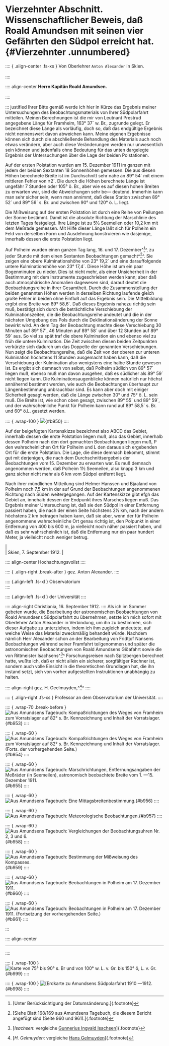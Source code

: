 # Vierzehnter Abschnitt.<br />**Wissenschaftlicher Beweis, daß Roald Amundsen mit seinen vier Gefährten den Südpol erreicht hat.** {#Vierzehnter .unnumbered}

:::: { .align-center .fs-xs }
Von Oberlehrer `Anton Alexander` in Skien.<br /><br />
::::

:::: align-center
**Herrn Kapitän Roald Amundsen.**<br /><br />
::::

::: justified
Ihrer Bitte gemäß werde ich hier in Kürze das Ergebnis meiner Untersuchungen des
Beobachtungsmaterials von Ihrer Südpolarfahrt mitteilen. Meinen Berechnungen ist
die mir von Leutnant Prestrud angegebene Länge für Framheim, 163° 37´ w. Br.,
zugrunde gelegt. Er bezeichnet diese Länge als vorläufig, doch so, daß das
endgültige Ergebnis nicht nennenswert davon abweichen kann. Meine eigenen
Ergebnisse können sich durch die abschließende Behandlung des Materials auch
noch etwas verändern, aber auch diese Veränderungen werden nur unwesentlich sein
können und jedenfalls ohne Bedeutung für das unten dargelegte Ergebnis der
Untersuchungen über die Lage der beiden Polstationen.

Auf der ersten Polstation wurden am 15. Dezember 1911 im ganzen mit jedem der
beiden Sextanten 18 Sonnenhöhen gemessen. Die aus diesen Höhen berechnete Breite
ist im Durchschnitt sehr nahe an 89° 54´ mit einem mittleren Fehler von ±2´. Die
durch die Höhen berechnete Länge ist ungefähr 7 Stunden oder 105° ö. Br., aber
wie es auf diesen hohen Breiten zu erwarten war, sind die Abweichungen sehr be—
deutend. Immerhin kann man sehr sicher sein, wenn man annimmt, daß diese Station
zwischen 89° 52´ und 89° 56´ s. Br. und zwischen 90° und 120° ö. L. liegt.

Die Mißweisung auf der ersten Polstation ist durch eine Reihe von Peilungen der
Sonne bestimmt. Damit ist die absolute Richtung der Marschlinie des letzten
Tages festgelegt. Ihre Länge ist zu 5½ Seemeilen oder 10,2 km mit dem Meßrade
gemessen. Mit Hilfe dieser Länge läßt sich für Polheim ein Feld von derselben
Form und Ausdehnung konstruieren wie dasjenige, innerhalb dessen die erste
Polstation liegt.

Auf Polheim wurden einen ganzen Tag lang, 16. und 17. Dezember^[^1400]^, zu jeder
Stunde mit dem einen Sextanten Beobachtungen gemacht^[^1401]^. Sie zeigen eine obere
Kulminationshöhe von 23° 19,2´ und eine darauffolgende untere Kulminationshöhe
von 23° 17,4´. Diese Höhe ist um ein paar Bogenminuten zu nieder. Dies ist nicht
mehr, als einer Unsicherheit in der Bestimmung mit dem Instrumente zugeschrieben
werden kann; aber daß auch atmosphärische Anomalien dagewesen sind, darauf
deutet die Beobachtungsreihe in ihrer Gesamtheit. Durch die Zusammenstellung der
beiden genannten Höhen werden in derselben Richtung laufende gleich große Fehler
in beiden ohne Einfluß auf das Ergebnis sein. Die Mittelbildung ergibt eine
Breite von 89° 58,6´. Daß dieses Ergebnis nahezu richtig sein muß, bestätigt
sich durch die beträchtliche Verschiebung der Kulminationszeiten, die die
Beobachtungsreihe andeutet und die in der nächsten Umgebung des Pols durch die
Deklinationsänderung der Sonne bewirkt wird. An dem Tag der Beobachtung machte
diese Verschiebung 30 Minuten auf 89° 57´, 46 Minuten auf 89° 58´ und über 12
Stunden auf 89° 59´ aus. So viel zu spät traf die obere Kulmination ein und
ebenso viel zu früh die untere Kulmination. Die Zeit zwischen diesen beiden
Zeitpunkten verkürzte sich dadurch um das Doppelte der genannten Verschiebungen.
Nun zeigt die Beobachtungsreihe, daß die Zeit von der oberen zur unteren
Kulmination höchstens 11 Stunden ausgemacht haben kann, daß die Verschiebung der
Kulmination also wenigstens eine halbe Stunde gewesen ist. Es ergibt sich
demnach von selbst, daß Polheim südlich von 89° 57´ liegen muß, ebenso muß man
davon ausgehen, daß es südlicher als 89° 59´ nicht liegen kann. Die
Kulminationsaugenblicke können natürlich nur höchst annähernd bestimmt werden,
wie auch die Beobachtungen überhaupt zur Längenbestimmung unbrauchbar sind. Es
kann aber doch mit einiger Sicherheit gesagt werden, daß die Länge zwischen 30°
und 75° ö. L. sein muß. Die Breite ist, wie schon oben gesagt, zwischen 89° 55´
und 89° 59´, und der wahrscheinliche Punkt für Polheim kann rund auf 89° 58,5´ s. Br.
und 60° ö.L. gesetzt werden.

:::: { .wrap-100    }
![](Die_Eroberung_des_Suedpols_Vol_II_950.jpg ""){#b950}
::::

Auf der beigefügten Kartenskizze bezeichnet also ABCD das Gebiet, innerhalb
dessen die erste Polstation liegen muß, also das Gebiet, innerhalb dessen
Polheim nach den dort gemachten Beobachtungen liegen muß, P den wahrscheinlichen
Ort für Polheim und L den daraus sich ergebenden Ort für die erste Polstation.
Die Lage, die diese demnach bekommt, stimmt gut mit derjenigen, die nach dem
Durchschnittsergebnis der Beobachtungen vom 15. Dezember zu erwarten war. Es muß
demnach angenommen werden, daß Polheim 1½ Seemeilen, also knapp 3 km und ganz
sicher nicht mehr als 6 km vom Südpol entfernt liegt.

Nach ihrer mündlichen Mitteilung sind Helmer Hanssen und Bjaaland von Polheim
noch 7,5 km in der auf Grund der Beobachtungen angenommenen Richtung nach Süden
weitergegangen. Auf der Kartenskizze gibt efgh das Gebiet an, innehalb dessen
der Endpunkt ihres Marsches liegen muß. Das Ergebnis meiner Untersuchung ist,
daß sie den Südpol in einer Entfernung passiert haben, die nach der einen Seite
höchstens 2½ km, nach der andern höchstens 2 km betragen haben kann, daß sie
aber, wenn der für Polheim angenommene wahrscheinliche Ort genau richtig ist,
den Polpunkt in einer Entfernung von 400 bis 600 m, ja vielleicht noch näher
passiert haben, und daß es sehr wahrscheinlich ist, daß die Entfernung nur ein
paar hundert Meter, ja vielleicht noch weniger betrug.

|    
|   Skien, 7. September 1912.
|   

:::: align-center
Hochachtungsvollst
::::

:::: { .align-right .break-after }
gez. Anton Alexander.
::::

:::: {.align-left .fs-xl }
Observatorium<br />
::::

:::: {.align-left .fs-xl }
der Universität
::::

:::: align-right
Christiania, 16. September 1912.
::::
Als ich im Sommer gebeten wurde, die Bearbeitung der astronomischen
Beobachtungen von Roald Amundsens Südpolarfahrt zu übernehmen, setzte ich mich
sofort mit Oberlehrer Anton Alexander in Verbindung, um ihn zu bestimmen, sich
dieser Aufgabe zu unterziehen, indem ich ihm zugleich andeutete, auf welche
Weise das Material zweckmäßig behandelt würde. Nachdem nämlich Herr Alexander
schon an der Bearbeitung von Fridtjof Nansens Beobachtungen während seiner
Framfahrt teilgenommen und später die astronomischen Beobachtungen von Roald
Amundsens Giöafahrt sowie die von Rittmeister Isachsens^[^1403]^ Forschungsreisen nach
Spitzbergen berechnet hatte, wußte ich, daß er nicht allein ein sicherer,
sorgfältiger Rechner ist, sondern auch volle Einsicht in die theoretischen
Grundlagen hat, die ihn instand setzt, sich von vorher aufgestellten
Instruktionen unabhängig zu halten.

:::: align-right
gez. H. Geelmuyden,^[^1402]^
::::

:::: { .align-right .fs-xs }
Professor an dem Observatorium der Universität.
::::

:::: { .wrap-70  .break-before }
![Aus Amundsens Tagebuch: <small>Kompaßrichtungen des Weges von Framheim zum Vorratslager auf 82° s. Br. Kennzeichnung und Inhalt der Vorratslager.</small>](Die_Eroberung_des_Suedpols_Vol_II_953.jpg "Aus Amundsens Tagebuch:"){#b953}
::::

:::: { .wrap-60   }
![Aus Amundsens Tagebuch: <small>Kompaßrichtungen des Weges von Framheim zum Vorratslager auf 82° s. Br. Kennzeichnung und Inhalt der Vorratslager. (Forts. der vorhergehenden Seite.)</small>](Die_Eroberung_des_Suedpols_Vol_II_954.jpg "Aus Amundsens Tagebuch:"){#b954}
::::

:::: { .wrap-60   }
![Aus Amundsens Tagebuch: <small>Marschrichtungen, Entfernungsangaben der Meßräder (in Seemeilen), astronomisch beobachtete Breite vom 1. —15. Dezember 1911.</small>](Die_Eroberung_des_Suedpols_Vol_II_955.jpg "Aus Amundsens Tagebuch:"){#b955}
::::

:::: { .wrap-60   }
![Aus Amundsens Tagebuch: <small>Eine Mittagsbreitenbestimmung.</small>](Die_Eroberung_des_Suedpols_Vol_II_956.jpg "Aus Amundsens Tagebuch:"){#b956}
::::

:::: { .wrap-60  }
![Aus Amundsens Tagebuch: <small>Meteorologische Beobachtungen.</small>](Die_Eroberung_des_Suedpols_Vol_II_957.jpg "Aus Amundsens Tagebuch:"){#b957}
::::

:::: { .wrap-60  }
![Aus Amundsens Tagebuch: <small>Vergleichungen der Beobachtungsuhren Nr. 2, 3 und 6.</small>](Die_Eroberung_des_Suedpols_Vol_II_958.jpg "Aus Amundsens Tagebuch:"){#b958}
::::

:::: { .wrap-60  }
![Aus Amundsens Tagebuch: <small>Bestimmung der Mißweisung des Kompasses.</small>](Die_Eroberung_des_Suedpols_Vol_II_959.jpg "Aus Amundsens Tagebuch:"){#b959}
::::

:::: { .wrap-60 }
![Aus Amundsens Tagebuch: <small>Beobachtungen in Polheim am 17. Dezember 1911.</small>](Die_Eroberung_des_Suedpols_Vol_II_960.jpg "Aus Amundsens Tagebuch:"){#b960}
::::

:::: { .wrap-60 }
![Aus Amundsens Tagebuch: <small>Beobachtungen in Polheim am 17. Dezember 1911. (Fortsetzung der vorhergehenden Seite.)</small>](Die_Eroberung_des_Suedpols_Vol_II_961.jpg "Aus Amundsens Tagebuch:"){#b961}
::::

:::

:::: align-center
****
::::

:::: { .wrap-100 }
![](Die_Eroberung_des_Suedpols_Vol_II_999.jpg "Karte von 75° bis 90° s. Br und von 100° w. L. v. Gr. bis 150° ö, L. v.  Gr."){#b999}
::::

:::: { .wrap-100 }
![](Die_Eroberung_des_Suedpols_Vol_II_998.jpg "[Erdkarte zu Amundsens Südpolarfahrt 1910 —1912."){#b998}
::::

[^1400]: [Unter Berücksichtigung der Datumsänderung.]{.footnote}

[^1401]: [Siehe Blatt 168/169 aus Amundsens Tagebuch, die diesem Bericht
angefügt sind (Seite 960 und 961).]{.footnote}

[^1402]: [*H. Gelmuyden*: vergleiche [Hans Gelmuyden](https://en.wikipedia.org/wiki/Hans_Geelmuyden)]{.footnote}

[^1403]: [*Isachsen*: vergleiche [Gunnerius Ingvald Isachsen](https://de.wikipedia.org/wiki/Gunnerius_Ingvald_Isachsen)]{.footnote}
